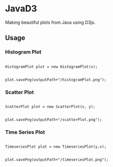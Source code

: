 # JavaD3
Making beautiful plots from Java using D3js.

## Usage

### Histogram Plot
<code>
HistogramPlot plot = new HistogramPlot(x);

plot.savePng(outputPath+"/histogramPlot.png");
</code>
<br>

### Scatter Plot
<code>
ScatterPlot plot = new ScatterPlot(x, y);

plot.savePng(outputPath+"/scatterPlot.png");
</code>
<br>

### Time Series Plot
<code>
TimeseriesPlot plot = new TimeseriesPlot(y,x);

plot.savePng(outputPath+"/timeseriesPlot.png");
</code>
